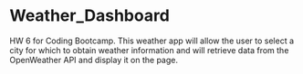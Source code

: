 # Weather_Dashboard
HW 6 for Coding Bootcamp. This weather app will allow the user to select a city for which to obtain weather information and will retrieve data from the OpenWeather API and display it on the page.
